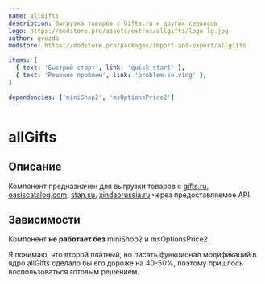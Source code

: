 ```yaml
---
name: allGifts
description: Выгрузка товаров с Gifts.ru и других сервисов
logo: https://modstore.pro/assets/extras/allgifts/logo-lg.jpg
author: gvozdb
modstore: https://modstore.pro/packages/import-and-export/allgifts

items: [
  { text: 'Быстрый старт', link: 'quick-start' },
  { text: 'Решение проблем', link: 'problem-solving' },
]

dependencies: ['miniShop2', 'msOptionsPrice2']
---
```


# allGifts

## Описание

Компонент предназначен для выгрузки товаров с [gifts.ru](https://gifts.ru), [oasiscatalog.com](https://oasiscatalog.com), [stan.su](https://stan.su), [xindaorussia.ru](https://xindaorussia.ru) через предоставляемое API.

## Зависимости

Компонент **не работает без** miniShop2 и msOptionsPrice2.

Я понимаю, что второй платный, но писать функционал модификаций в ядро allGifts сделало бы его дороже на 40-50%, поэтому пришлось воспользоваться готовым решением.
